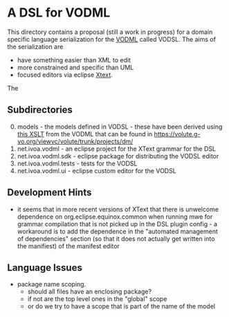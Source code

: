 A DSL for VODML
===============

This directory contains a proposal (still a work in progress) for a domain specific language serialization 
for the [VODML](http://www.ivoa.net/documents/VODML) called VODSL. 
The aims of the serialization are

 - have something easier than XML to edit
 - more constrained and specific than UML
 - focused editors via eclipse [Xtext](https://eclipse.org/Xtext).
 
The 
 
Subdirectories
--------------

 0. models - the models defined in VODSL - these have been derived using
    [this XSLT](models/vo-dml2dsl.xsl) from the VODML that can be found in 
    https://volute.g-vo.org/viewvc/volute/trunk/projects/dm/
 1. net.ivoa.vodml - an eclipse project for the XText grammar for the DSL
 2. net.ivoa.vodml.sdk - eclipse package for distributing the VODSL editor
 3. net.ivoa.vodml.tests - tests for the VODSL
 4. net.ivoa.vodml.ui - eclipse custom editor for the VODSL
 
Development Hints
-----------------

 - it seems that in more recent versions of XText that there is unwelcome dependence
   on org.eclipse.equinox.common when running mwe for grammar compilation
   that is not picked up in the DSL plugin config -
   a workaround is to add the dependence in the "automated management of dependencies"
   section (so that it does not actually get written into the manifiest) 
   of the manifest editor
   
Language Issues
---------------

 - package name scoping.
    - should all files have an enclosing package?
    - if not are the top level ones in the "global" scope
    - or do we try to have a scope that is part of the name of the model
    